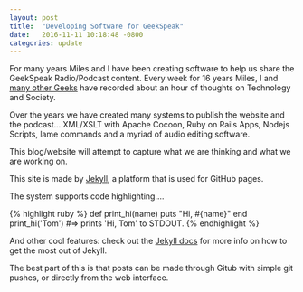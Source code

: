 ```yaml
---
layout: post
title:  "Developing Software for GeekSpeak"
date:   2016-11-11 10:18:48 -0800
categories: update
---
```

For many years Miles and I have been creating software to help us share the GeekSpeak Radio/Podcast content. Every week for 16 years Miles, I and [many other Geeks](https://geekspeak.org/geeks) have recorded about an hour of thoughts on Technology and Society. 

Over the years we have created many systems to publish the website and the podcast... XML/XSLT with Apache Cocoon, Ruby on Rails Apps, Nodejs Scripts, lame commands and a myriad of audio editing software.

This blog/website will attempt to capture what we are thinking and what we are working on. 

This site is made by [Jekyll], a platform that is used for GitHub pages. 

The system supports code highlighting....

{% highlight ruby %}
def print_hi(name)
  puts "Hi, #{name}"
end
print_hi('Tom')
#=> prints 'Hi, Tom' to STDOUT.
{% endhighlight %}

And other cool features: check out the [Jekyll docs][jekyll-docs] for more info on how to get the most out of Jekyll.

The best part of this is that posts can be made through Gitub with simple git pushes, or directly from the web interface.

[jekyll-docs]: http://jekyllrb.com/docs/home
[Jekyll]: https://github.com/jekyll/jekyll
